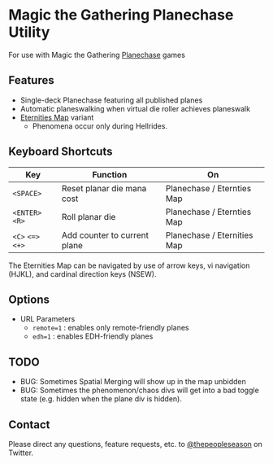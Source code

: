 Magic the Gathering Planechase Utility
======================================

For use with Magic the Gathering [Planechase](https://mtg.gamepedia.com/Planechase) games

Features
--------

- Single-deck Planechase featuring all published planes
- Automatic planeswalking when virtual die roller achieves planeswalk
- [Eternities Map](https://magic.wizards.com/en/articles/archive/feature/eternities-map-2010-07-19-0) variant
  - Phenomena occur only during Hellrides.

Keyboard Shortcuts
------------------

Key | Function | On
--- | -------- | ---
`<SPACE>` | Reset planar die mana cost | Planechase / Eternties Map
`<ENTER>` `<R>` | Roll planar die | Planechase / Eternties Map
`<C>` `<=>` `<+>` | Add counter to current plane | Planechase / Eternities Map

The Eternities Map can be navigated by use of arrow keys, vi navigation (HJKL), and cardinal direction keys (NSEW).

Options
-------

- URL Parameters
  - `remote=1` : enables only remote-friendly planes
  - `edh=1` : enables EDH-friendly planes

TODO
----

* BUG: Sometimes Spatial Merging will show up in the map unbidden
* BUG: Sometimes the phenomenon/chaos divs will get into a bad toggle state
  (e.g. hidden when the plane div is hidden).

Contact
-------

Please direct any questions, feature requests, etc. to [@thepeopleseason](https://twitter.com/thepeopleseason) on Twitter.
